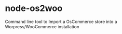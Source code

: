 # node-os2woo
Command line tool to Import a OsCommerce store into a Worpress/WooCommerce installation
